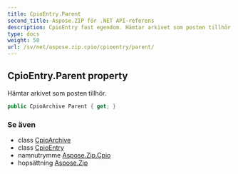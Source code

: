 ```yaml
---
title: CpioEntry.Parent
second_title: Aspose.ZIP för .NET API-referens
description: CpioEntry fast egendom. Hämtar arkivet som posten tillhör.
type: docs
weight: 50
url: /sv/net/aspose.zip.cpio/cpioentry/parent/
---
```

## CpioEntry.Parent property

Hämtar arkivet som posten tillhör.

```csharp
public CpioArchive Parent { get; }
```

### Se även

* class [CpioArchive](../../cpioarchive/)
* class [CpioEntry](../)
* namnutrymme [Aspose.Zip.Cpio](../../cpioentry/)
* hopsättning [Aspose.Zip](../../../)


